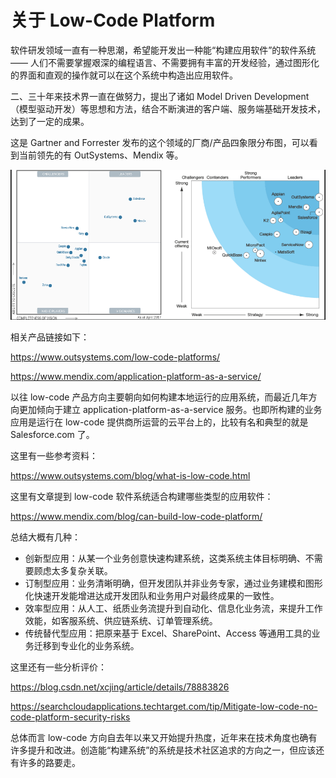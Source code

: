 # 关于 Low-Code Platform

软件研发领域一直有一种思潮，希望能开发出一种能“构建应用软件”的软件系统 —— 人们不需要掌握艰深的编程语言、不需要拥有丰富的开发经验，通过图形化的界面和直观的操作就可以在这个系统中构造出应用软件。

二、三十年来技术界一直在做努力，提出了诸如 Model Driven Development（模型驱动开发）等思想和方法，结合不断演进的客户端、服务端基础开发技术，达到了一定的成果。

这是 Gartner and Forrester 发布的这个领域的厂商/产品四象限分布图，可以看到当前领先的有 OutSystems、Mendix 等。

![low-code-01](./low-code-01.png)

相关产品链接如下：

https://www.outsystems.com/low-code-platforms/

https://www.mendix.com/application-platform-as-a-service/

以往 low-code 产品方向主要朝向如何构建本地运行的应用系统，而最近几年方向更加倾向于建立 application-platform-as-a-service 服务。也即所构建的业务应用是运行在 low-code 提供商所运营的云平台上的，比较有名和典型的就是 Salesforce.com 了。

这里有一些参考资料：

https://www.outsystems.com/blog/what-is-low-code.html

这里有文章提到 low-code 软件系统适合构建哪些类型的应用软件：

https://www.mendix.com/blog/can-build-low-code-platform/

总结大概有几种：

- 创新型应用：从某一个业务创意快速构建系统，这类系统主体目标明确、不需要顾虑太多复杂关联。
- 订制型应用：业务清晰明确，但开发团队并非业务专家，通过业务建模和图形化快速开发能增进达成开发团队和业务用户对最终成果的一致性。
- 效率型应用：从人工、纸质业务流提升到自动化、信息化业务流，来提升工作效能，如客服系统、供应链系统、订单管理系统。
- 传统替代型应用：把原来基于 Excel、SharePoint、Access 等通用工具的业务迁移到专业化的业务系统。

这里还有一些分析评价：

https://blog.csdn.net/xcjing/article/details/78883826

https://searchcloudapplications.techtarget.com/tip/Mitigate-low-code-no-code-platform-security-risks

总体而言 low-code 方向自去年以来又开始提升热度，近年来在技术角度也确有许多提升和改进。创造能“构建系统”的系统是技术社区追求的方向之一，但应该还有许多的路要走。
